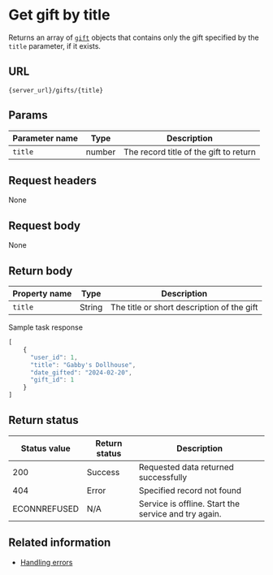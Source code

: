 # Get gift by title

Returns an array of  [`gift`](gift) objects that contains only the gift specified by the `title` parameter, if it exists.

## URL

```shell
{server_url}/gifts/{title}
```

## Params

| Parameter name | Type | Description |
| -------------- | ------ | ------------ |
| `title` | number | The record title of the gift to return |

## Request headers

None

## Request body

None

## Return body

| Property name | Type | Description |
| ------------- | ----------- | ----------- |
| `title` | String | The title or short description of the gift |

Sample task response

```js
[
    {
      "user_id": 1,
      "title": "Gabby's Dollhouse",
      "date_gifted": "2024-02-20",
      "gift_id": 1
    }
]
```

## Return status

| Status value | Return status | Description |
| ------------- | ----------- | ----------- |
| 200 | Success | Requested data returned successfully |
| 404 | Error | Specified record not found |
|  ECONNREFUSED | N/A | Service is offline. Start the service and try again. |

## Related information

* [Handling errors](handling_errors.md)
